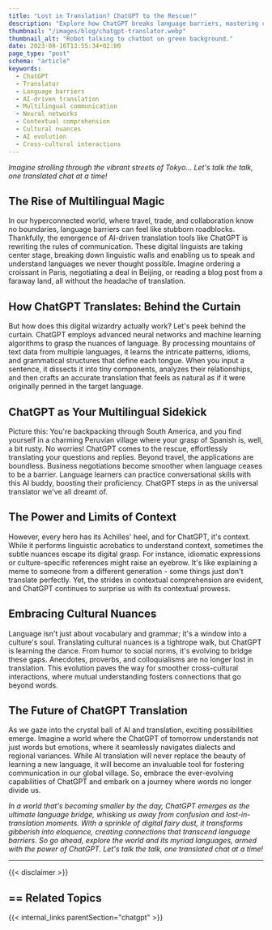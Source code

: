 ```yaml
---
title: "Lost in Translation? ChatGPT to the Rescue!"
description: "Explore how ChatGPT breaks language barriers, mastering context and cultural nuances. Embrace AI's evolution in translation."
thumbnail: "/images/blog/chatgpt-translator.webp"
thumbnail_alt: "Robot talking to chatbot on green background."
date: 2023-08-16T13:55:34+02:00
page_type: "post"
schema: "article"
keywords:
  - ChatGPT
  - Translator
  - Language barriers
  - AI-driven translation
  - Multilingual communication
  - Neural networks
  - Contextual comprehension
  - Cultural nuances
  - AI evolution
  - Cross-cultural interactions
---
```


_Imagine strolling through the vibrant streets of Tokyo... Let's talk the talk, one translated chat at a time!_

## The Rise of Multilingual Magic

In our hyperconnected world, where travel, trade, and collaboration know no boundaries, language barriers can feel like stubborn roadblocks. Thankfully, the emergence of AI-driven translation tools like ChatGPT is rewriting the rules of communication. These digital linguists are taking center stage, breaking down linguistic walls and enabling us to speak and understand languages we never thought possible. Imagine ordering a croissant in Paris, negotiating a deal in Beijing, or reading a blog post from a faraway land, all without the headache of translation.

## How ChatGPT Translates: Behind the Curtain

But how does this digital wizardry actually work? Let's peek behind the curtain. ChatGPT employs advanced neural networks and machine learning algorithms to grasp the nuances of language. By processing mountains of text data from multiple languages, it learns the intricate patterns, idioms, and grammatical structures that define each tongue. When you input a sentence, it dissects it into tiny components, analyzes their relationships, and then crafts an accurate translation that feels as natural as if it were originally penned in the target language.

## ChatGPT as Your Multilingual Sidekick

Picture this: You're backpacking through South America, and you find yourself in a charming Peruvian village where your grasp of Spanish is, well, a bit rusty. No worries! ChatGPT comes to the rescue, effortlessly translating your questions and replies. Beyond travel, the applications are boundless. Business negotiations become smoother when language ceases to be a barrier. Language learners can practice conversational skills with this AI buddy, boosting their proficiency. ChatGPT steps in as the universal translator we've all dreamt of.

## The Power and Limits of Context

However, every hero has its Achilles' heel, and for ChatGPT, it's context. While it performs linguistic acrobatics to understand context, sometimes the subtle nuances escape its digital grasp. For instance, idiomatic expressions or culture-specific references might raise an eyebrow. It's like explaining a meme to someone from a different generation - some things just don't translate perfectly. Yet, the strides in contextual comprehension are evident, and ChatGPT continues to surprise us with its contextual prowess.

## Embracing Cultural Nuances

Language isn't just about vocabulary and grammar; it's a window into a culture's soul. Translating cultural nuances is a tightrope walk, but ChatGPT is learning the dance. From humor to social norms, it's evolving to bridge these gaps. Anecdotes, proverbs, and colloquialisms are no longer lost in translation. This evolution paves the way for smoother cross-cultural interactions, where mutual understanding fosters connections that go beyond words.

## The Future of ChatGPT Translation

As we gaze into the crystal ball of AI and translation, exciting possibilities emerge. Imagine a world where the ChatGPT of tomorrow understands not just words but emotions, where it seamlessly navigates dialects and regional variances. While AI translation will never replace the beauty of learning a new language, it will become an invaluable tool for fostering communication in our global village. So, embrace the ever-evolving capabilities of ChatGPT and embark on a journey where words no longer divide us.

_In a world that's becoming smaller by the day, ChatGPT emerges as the ultimate language bridge, whisking us away from confusion and lost-in-translation moments. With a sprinkle of digital fairy dust, it transforms gibberish into eloquence, creating connections that transcend language barriers. So go ahead, explore the world and its myriad languages, armed with the power of ChatGPT. Let's talk the talk, one translated chat at a time!_

---

{{< disclaimer >}}

## == Related Topics

{{< internal_links parentSection="chatgpt" >}}
